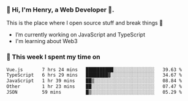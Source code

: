 <!-- [![Click to enter my website](https://github.com/zh30/zh30/assets/7930156/bb82b0df-3fb8-4136-8522-734cd2b27f6a)](https://blog.zhanghe.dev) -->

### 👋 Hi, I'm Henry, a Web Developer 🚀.

This is the place where I open source stuff and break things :rofl:

- I’m currently working on JavaScript and TypeScript
- I'm learning about Web3 

### 💪 This week I spent my time on

<!--START_SECTION:waka-->

```txt
Vue.js       7 hrs 24 mins   ██████████░░░░░░░░░░░░░░░   39.63 %
TypeScript   6 hrs 29 mins   ████████▓░░░░░░░░░░░░░░░░   34.67 %
JavaScript   1 hr 39 mins    ██▒░░░░░░░░░░░░░░░░░░░░░░   08.84 %
Other        1 hr 23 mins    ██░░░░░░░░░░░░░░░░░░░░░░░   07.47 %
JSON         59 mins         █▒░░░░░░░░░░░░░░░░░░░░░░░   05.29 %
```

<!--END_SECTION:waka-->
